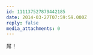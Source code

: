 ```yaml
---
id: 111137527879442185
date: 2014-03-27T07:59:59.000Z
reply: false
media_attachments: 0
---
```


屌！

